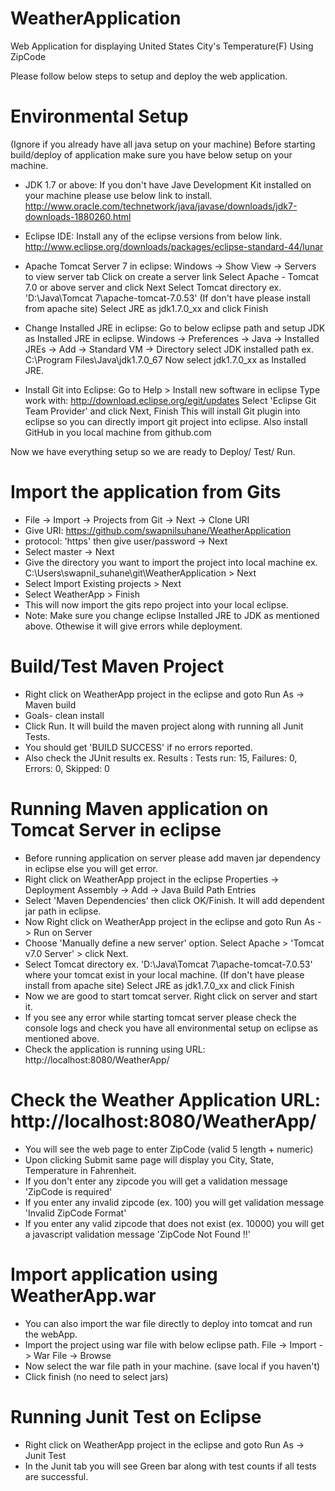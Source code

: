 WeatherApplication
==================

Web Application for displaying United States City's Temperature(F) Using ZipCode

Please follow below steps to setup and deploy the web application.

# Environmental Setup
   (Ignore if you already have all java setup on your machine)
   Before starting build/deploy of application make sure you have below setup on your machine.

-   JDK 1.7 or above: 
    If you don't have Jave Development Kit installed on your machine please use below link to install. 
    http://www.oracle.com/technetwork/java/javase/downloads/jdk7-downloads-1880260.html

-   Eclipse IDE:
    Install any of the eclipse versions from below link.
    http://www.eclipse.org/downloads/packages/eclipse-standard-44/lunar

-   Apache Tomcat Server 7 in eclipse:
    Windows -> Show View -> Servers to view server tab
    Click on create a server link
    Select Apache - Tomcat 7.0 or above server and click Next
    Select Tomcat directory ex. 'D:\Java\Tomcat 7\apache-tomcat-7.0.53' (If don't have please install from apache site)
    Select JRE as jdk1.7.0_xx and click Finish

-   Change Installed JRE in eclipse:
    Go to below eclipse path and setup JDK as Installed JRE in eclipse.
    Windows -> Preferences -> Java -> Installed JREs -> Add -> Standard VM -> Directory
    select JDK installed path ex. C:\Program Files\Java\jdk1.7.0_67
    Now select jdk1.7.0_xx as Installed JRE.
    
-   Install Git into Eclipse:
    Go to Help > Install new software in eclipse
    Type work with: http://download.eclipse.org/egit/updates 
    Select 'Eclipse Git Team Provider' and click Next, Finish
    This will install Git plugin into eclipse so you can directly import git project into eclipse.
    Also install GitHub in you local machine from github.com


Now we have everything setup so we are ready to Deploy/ Test/ Run.

# Import the application from Gits
-   File -> Import -> Projects from Git -> Next -> Clone URI
-   Give URI: https://github.com/swapnilsuhane/WeatherApplication
-   protocol: 'https' then give user/password -> Next
-   Select master -> Next
-   Give the directory you want to import the project into local machine ex. C:\Users\swapnil_suhane\git\WeatherApplication > Next
-   Select Import Existing projects > Next
-   Select WeatherApp > Finish
-   This will now import the gits repo project into your local eclipse.
-   Note: Make sure you change eclipse Installed JRE to JDK as mentioned above. Othewise it will give errors while deployment.

# Build/Test Maven Project
-   Right click on WeatherApp project in the eclipse and goto Run As -> Maven build
-   Goals- clean install
-   Click Run. It will build the maven project along with running all Junit Tests.
-   You should get 'BUILD SUCCESS' if no errors reported.
-   Also check the JUnit results ex.
Results :
Tests run: 15, Failures: 0, Errors: 0, Skipped: 0

# Running Maven application on Tomcat Server in eclipse
-   Before running application on server please add maven jar dependency in eclipse else you will get error.
-   Right click on WeatherApp project in the eclipse Properties -> Deployment Assembly -> Add -> Java Build Path Entries
-   Select 'Maven Dependencies' then click OK/Finish. It will add dependent jar path in eclipse. 
-   Now Right click on WeatherApp project in the eclipse and goto Run As -> Run on Server
-   Choose 'Manually define a new server' option. Select Apache > 'Tomcat v7.0  Server' > click Next.
-    Select Tomcat directory ex. 'D:\Java\Tomcat 7\apache-tomcat-7.0.53' where your tomcat exist in your local machine. (If don't have please install from apache site)
    Select JRE as jdk1.7.0_xx and click Finish
-   Now we are good to start tomcat server. Right click on server and start it.
-   If you see any error while starting tomcat server please check the console logs and check you have all environmental setup on eclipse as mentioned above. 
-   Check the application is running using URL: http://localhost:8080/WeatherApp/


# Check the Weather Application URL: http://localhost:8080/WeatherApp/
-    You will see the web page to enter ZipCode (valid 5 length + numeric)
-    Upon clicking Submit same page will display you City, State, Temperature in Fahrenheit.
-    If you don't enter any zipcode you will get a validation message 'ZipCode is required'
-    If you enter any invalid zipcode (ex. 100) you will get validation message 'Invalid ZipCode Format'
-    If you enter any valid zipcode that does not exist (ex. 10000) you will get a javascript validation message 'ZipCode Not Found !!'


# Import application using WeatherApp.war
-   You can also import the war file directly to deploy into tomcat and run the webApp.
-   Import the project using war file with below eclipse path.
    File -> Import -> War File -> Browse
-   Now select the war file path in your machine. (save local if you haven't)
-   Click finish (no need to select jars)


# Running Junit Test on Eclipse
-   Right click on WeatherApp project in the eclipse and goto Run As -> Junit Test
-   In the Junit tab you will see Green bar along with test counts if all tests are successful.




